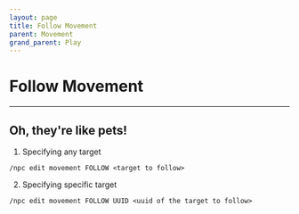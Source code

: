 ```yaml
---
layout: page
title: Follow Movement
parent: Movement
grand_parent: Play
---
```



# Follow Movement

---


## Oh, they're like pets!

1. Specifying any target
```
/npc edit movement FOLLOW <target to follow>
```


2. Specifying specific target
```
/npc edit movement FOLLOW UUID <uuid of the target to follow>
```
